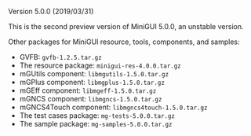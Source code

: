 Version 5.0.0 (2019/03/31)

This is the second preview version of MiniGUI 5.0.0, an unstable version.

Other packages for MiniGUI resource, tools, components, and samples:

- GVFB: `gvfb-1.2.5.tar.gz`
- The resource package: `minigui-res-4.0.0.tar.gz`
- mGUtils component: `libmgutils-1.5.0.tar.gz`
- mGPlus component: `libmgplus-1.5.0.tar.gz`
- mGEff component: `libmgeff-1.5.0.tar.gz`
- mGNCS component: `libmgncs-1.5.0.tar.gz`
- mGNCS4Touch component: `libmgncs4touch-1.5.0.tar.gz`
- The test cases package: `mg-tests-5.0.0.tar.gz`
- The sample package: `mg-samples-5.0.0.tar.gz`

